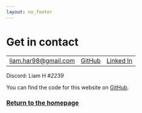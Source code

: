 ```yaml
---
layout: no_footer
---
```


# Get in contact

|   |    |   |
|:-------------|:-----------|:-------------------------|
| [liam.har98@gmail.com](mailto:liam.har98@gmail.com) | [GitHub](https://github.com/Liam-Harrison) | [Linked In](https://www.linkedin.com/in/liam-harrison/) |

Discord: Liam H *#2239*

You can find the code for this website on [GitHub](https://github.com/Liam-Harrison/Liam-Harrison.github.io).

### [Return to the homepage](./)
